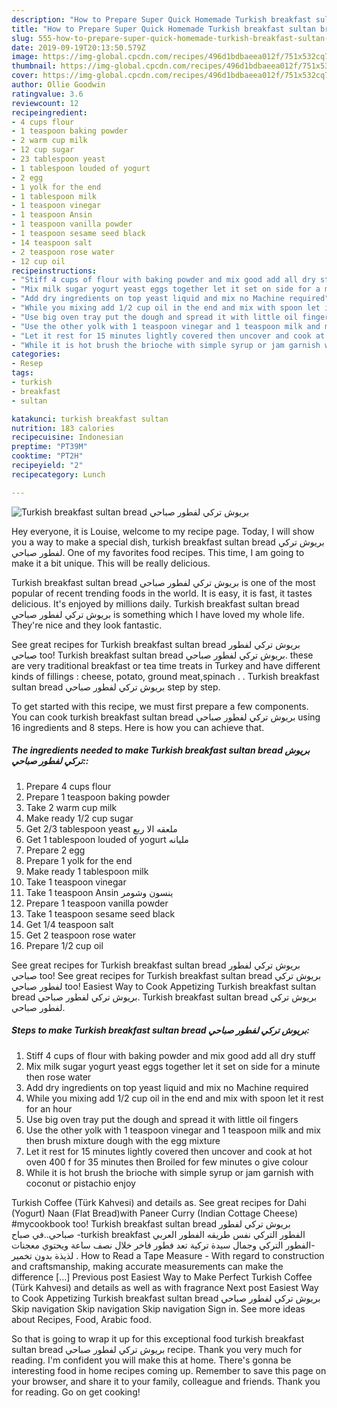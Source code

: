 ```yaml
---
description: "How to Prepare Super Quick Homemade Turkish breakfast sultan bread بريوش تركي لفطور صباحي"
title: "How to Prepare Super Quick Homemade Turkish breakfast sultan bread بريوش تركي لفطور صباحي"
slug: 555-how-to-prepare-super-quick-homemade-turkish-breakfast-sultan-bread
date: 2019-09-19T20:13:50.579Z
image: https://img-global.cpcdn.com/recipes/496d1bdbaeea012f/751x532cq70/turkish-breakfast-sultan-bread-بريوش-تركي-لفطور-صباحي-recipe-main-photo.jpg
thumbnail: https://img-global.cpcdn.com/recipes/496d1bdbaeea012f/751x532cq70/turkish-breakfast-sultan-bread-بريوش-تركي-لفطور-صباحي-recipe-main-photo.jpg
cover: https://img-global.cpcdn.com/recipes/496d1bdbaeea012f/751x532cq70/turkish-breakfast-sultan-bread-بريوش-تركي-لفطور-صباحي-recipe-main-photo.jpg
author: Ollie Goodwin
ratingvalue: 3.6
reviewcount: 12
recipeingredient:
- 4 cups flour
- 1 teaspoon baking powder
- 2 warm cup milk
- 12 cup sugar
- 23 tablespoon yeast   
- 1 tablespoon louded of yogurt 
- 2 egg
- 1 yolk for the end
- 1 tablespoon milk
- 1 teaspoon vinegar
- 1 teaspoon Ansin  
- 1 teaspoon vanilla powder
- 1 teaspoon sesame seed black
- 14 teaspoon salt
- 2 teaspoon rose water
- 12 cup oil
recipeinstructions:
- "Stiff 4 cups of flour with baking powder and mix good add all dry stuff"
- "Mix milk sugar yogurt yeast eggs together let it set on side for a minute then rose water"
- "Add dry ingredients on top yeast liquid and mix no Machine required"
- "While you mixing add 1/2 cup oil in the end and mix with spoon let it rest for an hour"
- "Use big oven tray put the dough and spread it with little oil fingers"
- "Use the other yolk with 1 teaspoon vinegar and 1 teaspoon milk and mix then brush mixture dough with the egg mixture"
- "Let it rest for 15 minutes lightly covered then uncover and cook at hot oven 400 f for 35 minutes then Broiled for few minutes o give colour"
- "While it is hot brush the brioche with simple syrup or jam garnish with coconut or pistachio enjoy"
categories:
- Resep
tags:
- turkish
- breakfast
- sultan

katakunci: turkish breakfast sultan
nutrition: 183 calories
recipecuisine: Indonesian
preptime: "PT39M"
cooktime: "PT2H"
recipeyield: "2"
recipecategory: Lunch

---
```



![Turkish breakfast sultan bread بريوش تركي لفطور صباحي](https://img-global.cpcdn.com/recipes/496d1bdbaeea012f/751x532cq70/turkish-breakfast-sultan-bread-بريوش-تركي-لفطور-صباحي-recipe-main-photo.jpg)

Hey everyone, it is Louise, welcome to my recipe page. Today, I will show you a way to make a special dish, turkish breakfast sultan bread بريوش تركي لفطور صباحي. One of my favorites food recipes. This time, I am going to make it a bit unique. This will be really delicious.

Turkish breakfast sultan bread بريوش تركي لفطور صباحي is one of the most popular of recent trending foods in the world. It is easy, it is fast, it tastes delicious. It's enjoyed by millions daily. Turkish breakfast sultan bread بريوش تركي لفطور صباحي is something which I have loved my whole life. They're nice and they look fantastic.

See great recipes for Turkish breakfast sultan bread بريوش تركي لفطور صباحي too! Turkish breakfast sultan bread بريوش تركي لفطور صباحي. these are very traditional breakfast or tea time treats in Turkey and have different kinds of fillings : cheese, potato, ground meat,spinach . . Turkish breakfast sultan bread بريوش تركي لفطور صباحي step by step.


To get started with this recipe, we must first prepare a few components. You can cook turkish breakfast sultan bread بريوش تركي لفطور صباحي using 16 ingredients and 8 steps. Here is how you can achieve that.

##### The ingredients needed to make Turkish breakfast sultan bread بريوش تركي لفطور صباحي::

1. Prepare 4 cups flour
1. Prepare 1 teaspoon baking powder
1. Take 2 warm cup milk
1. Make ready 1/2 cup sugar
1. Get 2/3 tablespoon yeast ملعقه الا ربع
1. Get 1 tablespoon louded of yogurt مليانه
1. Prepare 2 egg
1. Prepare 1 yolk for the end
1. Make ready 1 tablespoon milk
1. Take 1 teaspoon vinegar
1. Take 1 teaspoon Ansin ينسون وشومر
1. Prepare 1 teaspoon vanilla powder
1. Take 1 teaspoon sesame seed black
1. Get 1/4 teaspoon salt
1. Get 2 teaspoon rose water
1. Prepare 1/2 cup oil


See great recipes for Turkish breakfast sultan bread بريوش تركي لفطور صباحي too! See great recipes for Turkish breakfast sultan bread بريوش تركي لفطور صباحي too! Easiest Way to Cook Appetizing Turkish breakfast sultan bread بريوش تركي لفطور صباحي. Turkish breakfast sultan bread بريوش تركي لفطور صباحي. 

##### Steps to make Turkish breakfast sultan bread بريوش تركي لفطور صباحي:

1. Stiff 4 cups of flour with baking powder and mix good add all dry stuff
1. Mix milk sugar yogurt yeast eggs together let it set on side for a minute then rose water
1. Add dry ingredients on top yeast liquid and mix no Machine required
1. While you mixing add 1/2 cup oil in the end and mix with spoon let it rest for an hour
1. Use big oven tray put the dough and spread it with little oil fingers
1. Use the other yolk with 1 teaspoon vinegar and 1 teaspoon milk and mix then brush mixture dough with the egg mixture
1. Let it rest for 15 minutes lightly covered then uncover and cook at hot oven 400 f for 35 minutes then Broiled for few minutes o give colour
1. While it is hot brush the brioche with simple syrup or jam garnish with coconut or pistachio enjoy


Turkish Coffee (Türk Kahvesi) and details as. See great recipes for Dahi (Yogurt) Naan (Flat Bread)with Paneer Curry (Indian Cottage Cheese) #mycookbook too! Turkish breakfast sultan bread بريوش تركي لفطور صباحي..في صباح -turkish breakfast الفطور التركي نفس طريقه الفطور العربي -الفطور التركي وجمال سيدة تركية تعد فطور فاخر خلال نصف ساعة ويحتوي معجنات لذيذة بدون تخمير . How to Read a Tape Measure - With regard to construction and craftsmanship, making accurate measurements can make the difference […] Previous post Easiest Way to Make Perfect Turkish Coffee (Türk Kahvesi) and details as well as with fragrance Next post Easiest Way to Cook Appetizing Turkish breakfast sultan bread بريوش تركي لفطور صباحي Skip navigation Skip navigation Skip navigation Sign in. See more ideas about Recipes, Food, Arabic food. 

So that is going to wrap it up for this exceptional food turkish breakfast sultan bread بريوش تركي لفطور صباحي recipe. Thank you very much for reading. I'm confident you will make this at home. There's gonna be interesting food in home recipes coming up. Remember to save this page on your browser, and share it to your family, colleague and friends. Thank you for reading. Go on get cooking!
